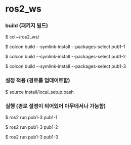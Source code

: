 # ros2_ws

### build (패키지 빌드)

$ cd ~/ros2_ws/

$ colcon build --symlink-install --packages-select pub1-1

$ colcon build --symlink-install --packages-select pub1-2

$ colcon build --symlink-install --packages-select pub1-3

### 설정 적용 (경로를 업데이트함)

$ source install/local_setup.bash


### 실행 (경로 설정이 되어있어 아무데서나 가능함)

$ ros2 run pub1-3 pub1-1

$ ros2 run pub1-3 pub1-2

$ ros2 run pub1-3 pub1-3
